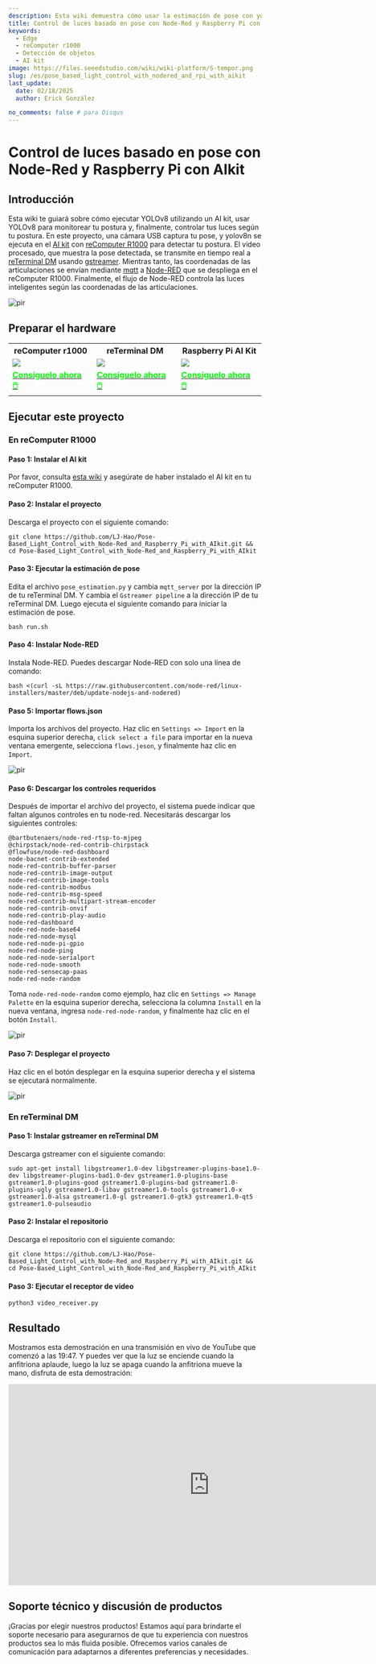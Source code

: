 ```yaml
---
description: Esta wiki demuestra cómo usar la estimación de pose con yolov8 para controlar tus luces.
title: Control de luces basado en pose con Node-Red y Raspberry Pi con AIkit
keywords:
  - Edge
  - reComputer r1000
  - Detección de objetos
  - AI kit
image: https://files.seeedstudio.com/wiki/wiki-platform/S-tempor.png
slug: /es/pose_based_light_control_with_nodered_and_rpi_with_aikit
last_update:
  date: 02/18/2025
  author: Erick González

no_comments: false # para Disqus
---
```


# Control de luces basado en pose con Node-Red y Raspberry Pi con AIkit

## Introducción
Esta wiki te guiará sobre cómo ejecutar YOLOv8 utilizando un AI kit, usar YOLOv8 para monitorear tu postura y, finalmente, controlar tus luces según tu postura. En este proyecto, una cámara USB captura tu pose, y yolov8n se ejecuta en el [AI kit](https://www.seeedstudio.com/Raspberry-Pi-AI-Kit-p-5900.html) con [reComputer R1000](https://www.seeedstudio.com/reComputer-R1000-Series-Optional-Accessories.html) para detectar tu postura. El video procesado, que muestra la pose detectada, se transmite en tiempo real a [reTerminal DM](https://www.seeedstudio.com/reTerminal-DM-CM4104032-p-5898.html) usando [gstreamer](https://gstreamer.freedesktop.org/). Mientras tanto, las coordenadas de las articulaciones se envían mediante [mqtt](https://mqtt.org/) a [Node-RED](https://nodered.org/) que se despliega en el reComputer R1000. Finalmente, el flujo de Node-RED controla las luces inteligentes según las coordenadas de las articulaciones.

<p style={{textAlign: 'center'}}><img src="https://files.seeedstudio.com/wiki/reComputer-R1000/pose_control_light/pose_control.jpeg" alt="pir" width={1000} height="auto"/></p>

## Preparar el hardware

<div class="table-center">
	<table align="center">
	<tr>
		<th>reComputer r1000</th>
		<th>reTerminal DM</th>
		<th>Raspberry Pi AI Kit</th>
	</tr>
    <tr>
      <td><div style={{textAlign:'center'}}><img src="https://media-cdn.seeedstudio.com/media/catalog/product/cache/bb49d3ec4ee05b6f018e93f896b8a25d/1/-/1-113991274-recomputer-r1025-10-0.jpg" style={{width:600, height:'auto'}}/></div></td>
		<td><div style={{textAlign:'center'}}><img src="https://media-cdn.seeedstudio.com/media/catalog/product/cache/bb49d3ec4ee05b6f018e93f896b8a25d/s/k/sku114070262.jpg" style={{width:600, height:'auto'}}/></div></td>
	  <td><div style={{textAlign:'center'}}><img src="https://media-cdn.seeedstudio.com/media/catalog/product/cache/bb49d3ec4ee05b6f018e93f896b8a25d/1/-/1-113060086-raspberry-pi-ai-kit-45font.jpg" style={{width:600, height:'auto'}}/></div></td>
    </tr>
		<tr>
			<td><div class="get_one_now_container" style={{textAlign: 'center'}}>
				<a class="get_one_now_item" href="https://www.seeedstudio.com/reComputer-R1000-Series-Optional-Accessories.html">
				<strong><span><font color={'FFFFFF'} size={"4"}> Consíguelo ahora 🖱️</font></span></strong>
				</a>
			</div></td>
			<td><div class="get_one_now_container" style={{textAlign: 'center'}}>
				<a class="get_one_now_item" href="https://www.seeedstudio.com/reTerminal-DM-CM4104032-p-5898.html">
				<strong><span><font color={'FFFFFF'} size={"4"}> Consíguelo ahora 🖱️</font></span></strong>
				</a>
			</div></td>
			<td><div class="get_one_now_container" style={{textAlign: 'center'}}>
				<a class="get_one_now_item" href="https://www.seeedstudio.com/Raspberry-Pi-AI-Kit-p-5900.html">
				<strong><span><font color={'FFFFFF'} size={"4"}> Consíguelo ahora 🖱️</font></span></strong>
				</a>
			</div></td>
		</tr>
	</table>
</div>

## Ejecutar este proyecto

### En reComputer R1000

#### Paso 1: Instalar el AI kit

Por favor, consulta [esta wiki](https://wiki.seeedstudio.com/yolov8_object_detection_on_recomputer_r1000_with_hailo_8l/) y asegúrate de haber instalado el AI kit en tu reComputer R1000.

#### Paso 2: Instalar el proyecto

Descarga el proyecto con el siguiente comando:
```
git clone https://github.com/LJ-Hao/Pose-Based_Light_Control_with_Node-Red_and_Raspberry_Pi_with_AIkit.git && cd Pose-Based_Light_Control_with_Node-Red_and_Raspberry_Pi_with_AIkit
```

#### Paso 3: Ejecutar la estimación de pose

Edita el archivo `pose_estimation.py` y cambia `mqtt_server` por la dirección IP de tu reTerminal DM. Y cambia el `Gstreamer pipeline` a la dirección IP de tu reTerminal DM. Luego ejecuta el siguiente comando para iniciar la estimación de pose.

```
bash run.sh
```

#### Paso 4: Instalar Node-RED

Instala Node-RED. Puedes descargar Node-RED con solo una línea de comando:

```
bash <(curl -sL https://raw.githubusercontent.com/node-red/linux-installers/master/deb/update-nodejs-and-nodered)
```

#### Paso 5: Importar flows.json

Importa los archivos del proyecto. Haz clic en `Settings => Import` en la esquina superior derecha, `click select a file` para importar en la nueva ventana emergente, selecciona `flows.jeson`, y finalmente haz clic en `Import`.

<p style={{textAlign: 'center'}}><img src="https://files.seeedstudio.com/wiki/reComputer-R1000/pose_control_light/nodered_import.gif" alt="pir" width={1000} height="auto"/></p>

#### Paso 6: Descargar los controles requeridos

Después de importar el archivo del proyecto, el sistema puede indicar que faltan algunos controles en tu node-red. Necesitarás descargar los siguientes controles:

```
@bartbutenaers/node-red-rtsp-to-mjpeg
@chirpstack/node-red-contrib-chirpstack
@flowfuse/node-red-dashboard
node-bacnet-contrib-extended
node-red-contrib-buffer-parser
node-red-contrib-image-output
node-red-contrib-image-tools
node-red-contrib-modbus
node-red-contrib-msg-speed
node-red-contrib-multipart-stream-encoder
node-red-contrib-onvif
node-red-contrib-play-audio
node-red-dashboard
node-red-node-base64
node-red-node-mysql
node-red-node-pi-gpio
node-red-node-ping
node-red-node-serialport
node-red-node-smooth
node-red-sensecap-paas
node-red-node-random
```

Toma `node-red-node-random` como ejemplo, haz clic en `Settings => Manage Palette` en la esquina superior derecha, selecciona la columna `Install` en la nueva ventana, ingresa `node-red-node-random`, y finalmente haz clic en el botón `Install`.

<p style={{textAlign: 'center'}}><img src="https://files.seeedstudio.com/wiki/reComputer-R1000/pose_control_light/nodered_dowload_patelle.gif" alt="pir" width={1000} height="auto"/></p>

#### Paso 7: Desplegar el proyecto

Haz clic en el botón desplegar en la esquina superior derecha y el sistema se ejecutará normalmente.

<p style={{textAlign: 'center'}}><img src="https://files.seeedstudio.com/wiki/reComputer-R1000/pose_control_light/nodered_deploy.png" alt="pir" width={1000} height="auto"/></p>

### En reTerminal DM

#### Paso 1: Instalar gstreamer en reTerminal DM

Descarga gstreamer con el siguiente comando:

```
sudo apt-get install libgstreamer1.0-dev libgstreamer-plugins-base1.0-dev libgstreamer-plugins-bad1.0-dev gstreamer1.0-plugins-base gstreamer1.0-plugins-good gstreamer1.0-plugins-bad gstreamer1.0-plugins-ugly gstreamer1.0-libav gstreamer1.0-tools gstreamer1.0-x gstreamer1.0-alsa gstreamer1.0-gl gstreamer1.0-gtk3 gstreamer1.0-qt5 gstreamer1.0-pulseaudio
```

#### Paso 2: Instalar el repositorio

Descarga el repositorio con el siguiente comando:
```
git clone https://github.com/LJ-Hao/Pose-Based_Light_Control_with_Node-Red_and_Raspberry_Pi_with_AIkit.git && cd Pose-Based_Light_Control_with_Node-Red_and_Raspberry_Pi_with_AIkit
```
#### Paso 3: Ejecutar el receptor de video

```
python3 video_receiver.py
```

## Resultado

Mostramos esta demostración en una transmisión en vivo de YouTube que comenzó a las 19:47. Y puedes ver que la luz se enciende cuando la anfitriona aplaude, luego la luz se apaga cuando la anfitriona mueve la mano, disfruta de esta demostración:

<div align="center">
<iframe width="800" height="400" src="https://www.youtube.com/embed/v-S6_tH75NI" title="Making Next Gadget: AI Boosted RPi for Real World Applications" frameborder="0" allow="accelerometer; autoplay; clipboard-write; encrypted-media; gyroscope; picture-in-picture; web-share" referrerpolicy="strict-origin-when-cross-origin" allowfullscreen></iframe>
</div>

## Soporte técnico y discusión de productos

¡Gracias por elegir nuestros productos! Estamos aquí para brindarte el soporte necesario para asegurarnos de que tu experiencia con nuestros productos sea lo más fluida posible. Ofrecemos varios canales de comunicación para adaptarnos a diferentes preferencias y necesidades.

<div class="button_tech_support_container">
<a href="https://forum.seeedstudio.com/" class="button_forum"></a> 
<a href="https://www.seeedstudio.com/contacts" class="button_email"></a>
</div>

<div class="button_tech_support_container">
<a href="https://discord.gg/eWkprNDMU7" class="button_discord"></a> 
<a href="https://github.com/Seeed-Studio/wiki-documents/discussions/69" class="button_discussion"></a>
</div>
